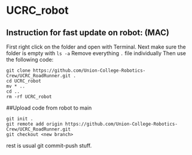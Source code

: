 # UCRC_robot
## Instruction for fast update on robot: (MAC)
First right click on the folder and open with Terminal.
Next make sure the folder is empty with `ls -a`
Remove everything `.` file individually
Then use the following code:
```
git clone https://github.com/Union-College-Robotics-Crew/UCRC_RoadRunner.git .
cd UCRC_robot
mv * ..
cd ..
rm -rf UCRC_robot
```

##Upload code from robot to main
```
git init .
git remote add origin https://github.com/Union-College-Robotics-Crew/UCRC_RoadRunner.git
git checkout <new branch>
```
rest is usual git commit-push stuff.
